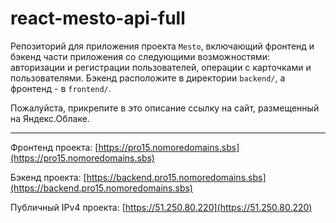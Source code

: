 # react-mesto-api-full
Репозиторий для приложения проекта `Mesto`, включающий фронтенд и бэкенд части приложения со следующими возможностями: авторизации и регистрации пользователей, операции с карточками и пользователями. Бэкенд расположите в директории `backend/`, а фронтенд - в `frontend/`. 
  
Пожалуйста, прикрепите в это описание ссылку на сайт, размещенный на Яндекс.Облаке.

---

Фронтенд проекта: [https://pro15.nomoredomains.sbs](https://pro15.nomoredomains.sbs)

Бэкенд проекта: [https://backend.pro15.nomoredomains.sbs](https://backend.pro15.nomoredomains.sbs)

Публичный IPv4 проекта: [https://51.250.80.220](https://51.250.80.220)